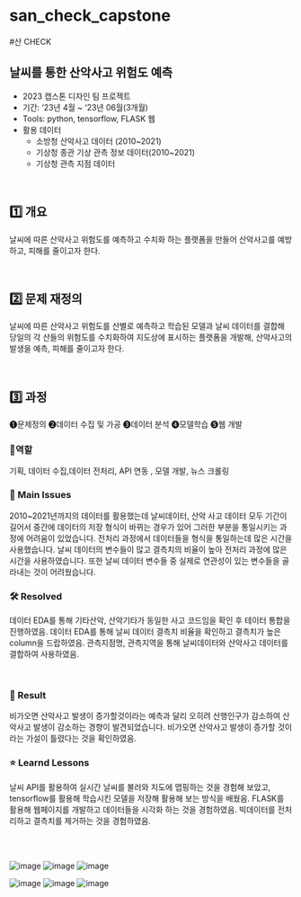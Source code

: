 # san_check_capstone
#산 CHECK

## 날씨를 통한 산악사고 위험도 예측
- 2023 캡스톤 디자인 팀 프로젝트
- 기간: ‘23년 4월 ~ ‘23년 06월(3개월)
- Tools: python, tensorflow, FLASK 웹
- 활용 데이터
  - 소방청 산악사고 데이터 (2010~2021)
  - 기상청 종관 기상 관측 정보 데이터(2010~2021)
  - 기상청 관측 지점 데이터
<br>


## 1️⃣ 개요
날씨에 따른 산악사고 위험도를 예측하고 수치화 하는 플랫폼을 만들어 산악사고를 예방하고, 피해를 줄이고자 한다.

<br>

## 2️⃣ 문제 재정의
날씨에 따른 산악사고 위험도를 산별로 예측하고 학습된 모델과 날씨 데이터를 결합해 당일의 각 산들의 위험도를 수치화하여 지도상에 표시하는 플랫폼을 개발해, 산악사고의 발생을 예측, 피해를 줄이고자 한다.

<br>

## 3️⃣ 과정 

❶문제정의 ❷데이터 수집 및 가공 ❸데이터 분석 ❹모델학습 ❺웹 개발


### 👤역할
기획, 데이터 수집,데이터 전처리, API 연동 , 모델 개발, 뉴스 크롤링
<br>

### 🧐 Main Issues
2010~2021년까지의 데이터를 활용했는데 날씨데이터, 산악 사고 데이터 모두 기간이 길어서 중간에 데이터의 저장 형식이 바뀌는 경우가 있어 그러한 부분을 통일시키는 과정에 어려움이 있었습니다.
전처리 과정에서 데이터들을 형식을 통일하는데 많은 시간을 사용했습니다. 
날씨 데이터의 변수들이 많고 결측치의 비율이 높아 전처리 과정에 많은 시간을 사용하였습니다.
또한 날씨 데이터 변수들 중 실제로 연관성이 있는 변수들을 골라내는 것이 어려웠습니다. 

### 🛠️ Resolved
데이터 EDA를 통해 기타산악, 산악기타가 동일한 사고 코드임을 확인 후 테이터 통합을 진행하였음. 
데이터 EDA를 통해 날씨 데이터 결측치 비율을 확인하고 결측치가 높은 column을 드랍하였음.
관측지점명, 관측지역을 통해 날씨데이터와 산악사고 데이터를 결합하여 사용하였음.

<br>

### 🎯 Result
비가오면 산악사고 발생이 증가할것이라는 예측과 달리 오히려 산행인구가 감소하여 산악사고 발생이 감소하는 경향이 발견되었습니다.
비가오면 산악사고 발생이 증가할 것이라는 가설이 틀렸다는 것을 확인하였음.
<br>
### ⭐ Learnd Lessons
날씨 API를 활용하여 실시간 날씨를 불러와 지도에 맵핑하는 것을 경험해 보았고,
tensorflow를 활용해 학습시킨 모델을 저장해 활용해 보는 방식을 배웠음.
FLASK를 활용해 웹페이지를 개발하고 데이터들을 시각화 하는 것을 경험하였음.
빅데이터를 전처리하고 결측치를 제거하는 것을 경험하였음.

<br>
<br>


![image](https://github.com/ASJ0211/san_check_capstone/assets/118821779/e617747e-76be-4533-9875-a5dbb964a96d)
![image](https://github.com/ASJ0211/san_check_capstone/assets/118821779/a49ed31c-329a-42d2-bca2-648c467538ae)
![image](https://github.com/ASJ0211/san_check_capstone/assets/118821779/5092e90a-588d-4f8c-a467-b0935fc458e6)

![image](https://github.com/ASJ0211/san_check_capstone/assets/118821779/2678fc3a-7858-4d7f-9e90-f203e8d4f1b7)
![image](https://github.com/ASJ0211/san_check_capstone/assets/118821779/ebc56223-912c-45f4-aa8b-85fb19f808f4)
![image](https://github.com/ASJ0211/san_check_capstone/assets/118821779/a44165aa-76c3-4704-a4da-c3a0535d06f6)

